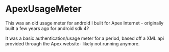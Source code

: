 # ApexUsageMeter
This was an old usage meter for android I built  for Apex Internet - originally built a few years ago for android sdk 4?

It was a basic authentication/usage meter for a period, based off a XML api provided through the Apex website- likely not running anymore.

